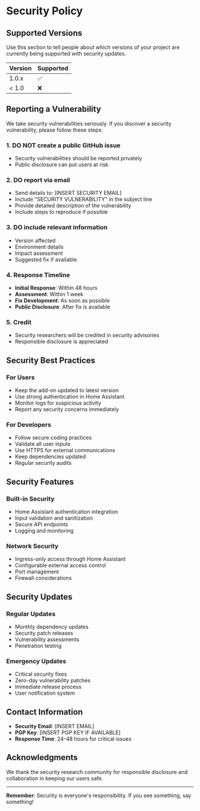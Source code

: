 # Security Policy

## Supported Versions

Use this section to tell people about which versions of your project are currently being supported with security updates.

| Version | Supported          |
| ------- | ------------------ |
| 1.0.x   | :white_check_mark: |
| < 1.0   | :x:                |

## Reporting a Vulnerability

We take security vulnerabilities seriously. If you discover a security vulnerability, please follow these steps:

### 1. **DO NOT** create a public GitHub issue
- Security vulnerabilities should be reported privately
- Public disclosure can put users at risk

### 2. **DO** report via email
- Send details to: [INSERT SECURITY EMAIL]
- Include "SECURITY VULNERABILITY" in the subject line
- Provide detailed description of the vulnerability
- Include steps to reproduce if possible

### 3. **DO** include relevant information
- Version affected
- Environment details
- Impact assessment
- Suggested fix if available

### 4. **Response Timeline**
- **Initial Response**: Within 48 hours
- **Assessment**: Within 1 week
- **Fix Development**: As soon as possible
- **Public Disclosure**: After fix is available

### 5. **Credit**
- Security researchers will be credited in security advisories
- Responsible disclosure is appreciated

## Security Best Practices

### For Users
- Keep the add-on updated to latest version
- Use strong authentication in Home Assistant
- Monitor logs for suspicious activity
- Report any security concerns immediately

### For Developers
- Follow secure coding practices
- Validate all user inputs
- Use HTTPS for external communications
- Keep dependencies updated
- Regular security audits

## Security Features

### Built-in Security
- Home Assistant authentication integration
- Input validation and sanitization
- Secure API endpoints
- Logging and monitoring

### Network Security
- Ingress-only access through Home Assistant
- Configurable external access control
- Port management
- Firewall considerations

## Security Updates

### Regular Updates
- Monthly dependency updates
- Security patch releases
- Vulnerability assessments
- Penetration testing

### Emergency Updates
- Critical security fixes
- Zero-day vulnerability patches
- Immediate release process
- User notification system

## Contact Information

- **Security Email**: [INSERT EMAIL]
- **PGP Key**: [INSERT PGP KEY IF AVAILABLE]
- **Response Time**: 24-48 hours for critical issues

## Acknowledgments

We thank the security research community for responsible disclosure and collaboration in keeping our users safe.

---

**Remember**: Security is everyone's responsibility. If you see something, say something! 